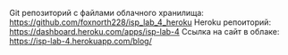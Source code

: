 Git репозиторий с файлами облачного хранилища:
https://github.com/foxnorth228/isp_lab_4_heroku
Heroku репоиторий:
https://dashboard.heroku.com/apps/isp-lab-4
Ссылка на сайт в облаке:
https://isp-lab-4.herokuapp.com/blog/
